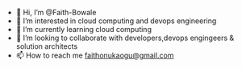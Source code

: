 - 👋 Hi, I’m @Faith-Bowale
- 👀 I’m interested in cloud computing and devops engineering
- 🌱 I’m currently learning cloud computing
- 💞️ I’m looking to collaborate with developers,devops engingeers & solution architects
- 📫 How to reach me faithonukaogu@gmail.com

<!---
Faith-Bowale/Faith-Bowale is a ✨ special ✨ repository because its `README.md` (this file) appears on your GitHub profile.
You can click the Preview link to take a look at your changes.
--->
